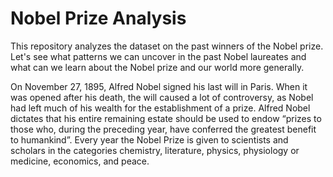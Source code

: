 # Nobel Prize Analysis

This repository analyzes the dataset on the past winners of the Nobel prize. Let's see what patterns we can uncover in the past Nobel laureates and what can we learn about the Nobel prize and our world more generally.

On November 27, 1895, Alfred Nobel signed his last will in Paris. When it was opened after his death, the will caused a lot of controversy, as Nobel had left much of his wealth for the establishment of a prize. Alfred Nobel dictates that his entire remaining estate should be used to endow “prizes to those who, during the preceding year, have conferred the greatest benefit to humankind”. Every year the Nobel Prize is given to scientists and scholars in the categories chemistry, literature, physics, physiology or medicine, economics, and peace.
